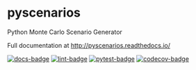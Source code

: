 pyscenarios
===========
Python Monte Carlo Scenario Generator

Full documentation at http://pyscenarios.readthedocs.io/

[![docs-badge](https://github.com/crusaderky/pyscenarios/actions/workflows/docs.yml/badge.svg)](https://github.com/crusaderky/pyscenarios/actions)
[![lint-badge](https://github.com/crusaderky/pyscenarios/actions/workflows/pre-commit.yml/badge.svg)](https://github.com/crusaderky/pyscenarios/actions)
[![pytest-badge](https://github.com/crusaderky/pyscenarios/actions/workflows/pytest.yml/badge.svg)](https://github.com/crusaderky/pyscenarios/actions)
[![codecov-badge](https://codecov.io/gh/crusaderky/pyscenarios/branch/main/graph/badge.svg)](https://codecov.io/gh/crusaderky/pyscenarios/branch/main)
